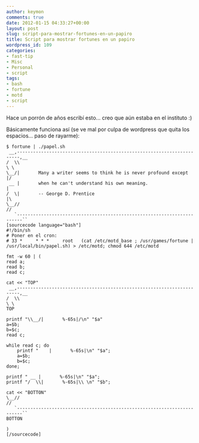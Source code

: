 ```yaml
---
author: keymon
comments: true
date: 2012-01-15 04:33:27+00:00
layout: post
slug: script-para-mostrar-fortunes-en-un-papiro
title: Script para mostrar fortunes en un papiro
wordpress_id: 109
categories:
- fast-tip
- Misc
- Personal
- script
tags:
- bash
- fortune
- motd
- script
---
```


Hace un porrón de años escribí esto... creo que aún estaba en el instituto :)

Básicamente funciona así (se ve mal por culpa de wordpress que quita los espacios... paso de rayarme):


    
    $ fortune | ./papel.sh
     __,-----------------------------------------------------------------------,__
    /  \\                                                                       \ \
    \__/|       Many a writer seems to think he is never profound except         |/
     __ |       when he can't understand his own meaning.                        |
    /  \|       -- George D. Prentice                                            |\
    \__//                                                                        //
       `------------------------------------------------------------------------``
    [sourcecode language="bash"]
    #!/bin/sh
    # Poner en el cron:
    # 33 *     * * *     root   (cat /etc/motd_base ; /usr/games/fortune | /usr/local/bin/papel.sh) > /etc/motd; chmod 644 /etc/motd
    
    fmt -w 60 | (
    read a;
    read b;
    read c;
    
    cat << "TOP"
     __,-----------------------------------------------------------------------,__
    /  \\                                                                       \ \
    TOP
    
    printf "\\__/|       %-65s|/\n" "$a"
    a=$b;
    b=$c;
    read c;
    
    while read c; do
    	printf "    |       %-65s|\n" "$a";
    	a=$b;
    	b=$c;
    done;
    
    printf " __ |       %-65s|\n" "$a";
    printf "/  \\|       %-65s|\\ \n" "$b";
    
    cat << "BOTTON"
    \__//                                                                        //
       `------------------------------------------------------------------------``
    BOTTON
    
    )
    [/sourcecode]
